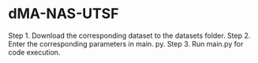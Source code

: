 # dMA-NAS-UTSF
Step 1. Download the corresponding dataset to the datasets folder.
Step 2. Enter the corresponding parameters in main. py.
Step 3. Run main.py for code execution.
